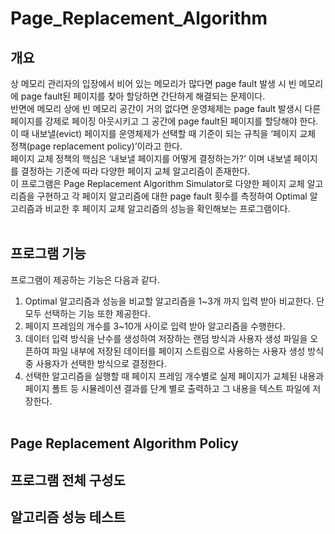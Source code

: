 # Page_Replacement_Algorithm

## 개요
상 메모리 관리자의 입장에서 비어 있는 메모리가 많다면 page fault 발생 시 빈 메모리에 page fault된 페이지를 찾아 할당하면 간단하게 해결되는 문제이다. <br>
반면에 메모리 상에 빈 메모리 공간이 거의 없다면 운영체제는 page fault 발생시 다른 페이지를 강제로 페이징 아웃시키고 그 공간에 page fault된 페이지를 할당해야 한다. <br>
이 때 내보낼(evict) 페이지를 운영체제가 선택할 때 기준이 되는 규칙을 ‘페이지 교체 정책(page replacement policy)’이라고 한다. <br>
페이지 교체 정책의 핵심은 ‘내보낼 페이지를 어떻게 결정하는가?’ 이며 내보낼 페이지를 결정하는 기준에 따라 다양한 페이지 교체 알고리즘이 존재한다. <br>
이 프로그램은 Page Replacement Algorithm Simulator로 다양한 페이지 교체 알고리즘을 구현하고 각 페이지 알고리즘에 대한 page fault 횟수를 측정하여 Optimal 알고리즘과 비교한 후 페이지 교체 알고리즘의 성능을 확인해보는 프로그램이다. <br><br>

## 프로그램 기능
프로그램이 제공하는 기능은 다음과 같다.<br>
1. Optimal 알고리즘과 성능을 비교할 알고리즘을 1~3개 까지 입력 받아 비교한다. 단 모두 선택하는 기능 또한 제공한다.<br>
2. 페이지 프레임의 개수를 3~10개 사이로 입력 받아 알고리즘을 수행한다.<br>
3. 데이터 입력 방식을 난수를 생성하여 저장하는 랜덤 방식과 사용자 생성 파일을 오픈하여 파일 내부에 저장된 데이터를 페이지 스트림으로 사용하는 사용자 생성 방식 중 사용자가 선택한 방식으로 결정한다.<br>
4. 선택한 알고리즘을 실행할 때 페이지 프레임 개수별로 실제 페이지가 교체된 내용과 페이지 폴트 등 시뮬레이션 결과를 단계 별로 출력하고 그 내용을 텍스트 파일에 저장한다.<br><br>

## Page Replacement Algorithm Policy

## 프로그램 전체 구성도

## 알고리즘 성능 테스트 
